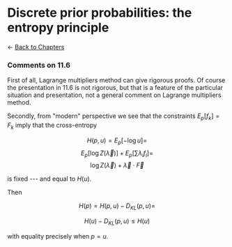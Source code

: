 # Discrete prior probabilities: the entropy principle

$\leftarrow$ [Back to Chapters](./index.html)


### Comments on 11.6

First of all, Lagrange multipliers method can give rigorous proofs. Of course the presentation in 11.6 is not rigorous, but that is a feature of the particular situation and presentation, not a general comment on Lagrange multipliers method.

Secondly, from "modern" perspective we see that the constraints $E_p[f_k]=F_k$ imply that the cross-entropy 


$$H(p, u)=E_p[-\log u]=$$
$$E_p[\log Z(\vec{\lambda})]+E_p[\sum \lambda_i f_i]=$$
$$\log Z(\vec{\lambda})+\vec{\lambda}\cdot \vec{F}$$

is fixed --- and equal to $H(u)$. 

Then 

$$H(p)=H(p, u)-D_{KL}(p,u) =$$

$$H(u)-D_{KL}(p,u) \leq H(u)$$

with equality precisely when $p=u$.
